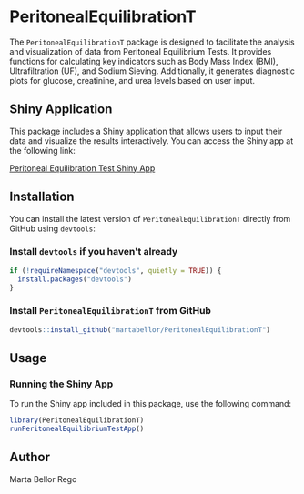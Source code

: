 # PeritonealEquilibrationT

The `PeritonealEquilibrationT` package is designed to facilitate the analysis and visualization of data from Peritoneal Equilibrium Tests. It provides functions for calculating key indicators such as Body Mass Index (BMI), Ultrafiltration (UF), and Sodium Sieving. Additionally, it generates diagnostic plots for glucose, creatinine, and urea levels based on user input.

## Shiny Application

This package includes a Shiny application that allows users to input their data and visualize the results interactively. You can access the Shiny app at the following link:

[Peritoneal Equilibration Test Shiny App](https://vtj3ex-marta0bello.shinyapps.io/shinyapp/)

## Installation

You can install the latest version of `PeritonealEquilibrationT` directly from GitHub using `devtools`:

### Install `devtools` if you haven't already

```r
if (!requireNamespace("devtools", quietly = TRUE)) {
  install.packages("devtools")
}
```

### Install `PeritonealEquilibrationT` from GitHub

```r
devtools::install_github("martabellor/PeritonealEquilibrationT")
```

## Usage

### Running the Shiny App

To run the Shiny app included in this package, use the following command:

```r
library(PeritonealEquilibrationT)
runPeritonealEquilibriumTestApp()
```

## Author

Marta Bellor Rego


